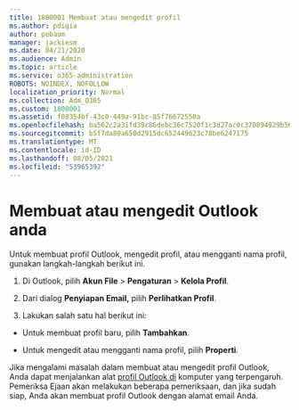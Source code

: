 ```yaml
---
title: 1800001 Membuat atau mengedit profil
ms.author: pdigia
author: pebaum
manager: jackiesm
ms.date: 04/21/2020
ms.audience: Admin
ms.topic: article
ms.service: o365-administration
ROBOTS: NOINDEX, NOFOLLOW
localization_priority: Normal
ms.collection: Adm_O365
ms.custom: 1800001
ms.assetid: f08354bf-43c0-449a-91bc-85f76672550a
ms.openlocfilehash: ba562c2a31fd39c86debc36c7520f1c3d27ac0c370894929b566147d965f3ad7
ms.sourcegitcommit: b5f7da89a650d2915dc652449623c78be6247175
ms.translationtype: MT
ms.contentlocale: id-ID
ms.lasthandoff: 08/05/2021
ms.locfileid: "53965392"
---
```

# <a name="create-or-edit-an-outlook-profile"></a>Membuat atau mengedit Outlook anda

Untuk membuat profil Outlook, mengedit profil, atau mengganti nama profil, gunakan langkah-langkah berikut ini.
  
1. Di Outlook, pilih **Akun File** \> **Pengaturan** \> **Kelola Profil**.
    
2. Dari dialog **Penyiapan Email,** pilih **Perlihatkan Profil**.
    
3. Lakukan salah satu hal berikut ini:
    
  - Untuk membuat profil baru, pilih **Tambahkan**.
    
  - Untuk mengedit atau mengganti nama profil, pilih **Properti**.
    
Jika mengalami masalah dalam membuat atau mengedit profil Outlook, Anda dapat menjalankan alat [profil Outlook di](https://aka.ms/SaRA-OutlookSetupProfile) komputer yang terpengaruh. Pemeriksa Ejaan akan melakukan beberapa pemeriksaan, dan jika sudah siap, Anda akan membuat profil Outlook dengan alamat email Anda. 
  


